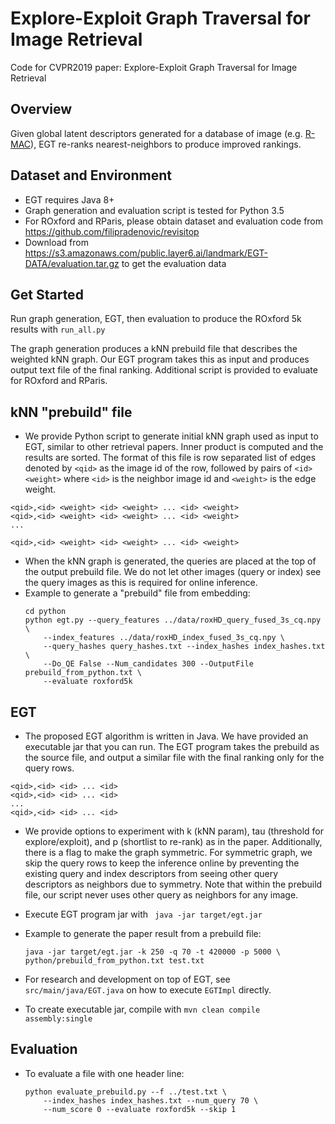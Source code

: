 # Explore-Exploit Graph Traversal for Image Retrieval
Code for CVPR2019 paper: Explore-Exploit Graph Traversal for Image Retrieval

## Overview
Given global latent descriptors generated for a database of image (e.g. [R-MAC](http://www.europe.naverlabs.com/Research/Computer-Vision/Learning-Visual-Representations/Deep-Image-Retrieval)), EGT re-ranks nearest-neighbors to produce improved rankings.
<p>





## Dataset and Environment
* EGT requires Java 8+
* Graph generation and evaluation script is tested for Python 3.5
* For ROxford and RParis, please obtain dataset and evaluation code from https://github.com/filipradenovic/revisitop
* Download from https://s3.amazonaws.com/public.layer6.ai/landmark/EGT-DATA/evaluation.tar.gz to get the evaluation data

## Get Started

Run graph generation, EGT, then evaluation to produce the ROxford 5k results with `run_all.py`
<p>
The graph generation produces a kNN prebuild file that describes the weighted kNN graph.
Our EGT program takes this as input and produces output text file of the final ranking.
Additional script is provided to evaluate for ROxford and RParis.

## kNN "prebuild" file
* We provide Python script to generate initial kNN graph used as input to EGT, similar to other retrieval papers.
Inner product is computed and the results are sorted. The format of this file is row separated list of edges denoted by `<qid>` as the image id of the row, followed by pairs of `<id> <weight>` where `<id>` is the neighbor image id and `<weight>` is the edge weight.
```
<qid>,<id> <weight> <id> <weight> ... <id> <weight>
<qid>,<id> <weight> <id> <weight> ... <id> <weight>
...

<qid>,<id> <weight> <id> <weight> ... <id> <weight>
```
* When the kNN graph is generated, the queries are placed at the top of the output prebuild file. We do not let other images (query or index) see the query images as this is required for online inference.
* Example to generate a "prebuild" file from embedding:
    ```
    cd python
    python egt.py --query_features ../data/roxHD_query_fused_3s_cq.npy \
        --index_features ../data/roxHD_index_fused_3s_cq.npy \
        --query_hashes query_hashes.txt --index_hashes index_hashes.txt \
        --Do_QE False --Num_candidates 300 --OutputFile prebuild_from_python.txt \
        --evaluate roxford5k
    ```
    
## EGT
* The proposed EGT algorithm is written in Java. We have provided an executable jar that you can run. The EGT program takes the prebuild as the source file, and output a similar file with the final ranking only for the query rows.
```
<qid>,<id> <id> ... <id>
<qid>,<id> <id> ... <id>
...
<qid>,<id> <id> ... <id>
```
* We provide options to experiment with k (kNN param), tau (threshold for explore/exploit), and p (shortlist to re-rank) as in the paper. Additionally, there is a flag to make the graph symmetric. For symmetric graph, we skip the query rows to keep the inference online by preventing the existing query and index descriptors from seeing other query descriptors as neighbors due to symmetry. Note that within the prebuild file, our script never uses other query as neighbors for any image.

* Execute EGT program jar with
` java -jar target/egt.jar`

* Example to generate the paper result from a prebuild file:
    ```
    java -jar target/egt.jar -k 250 -q 70 -t 420000 -p 5000 \
    python/prebuild_from_python.txt test.txt
    ```
     
* For research and development on top of EGT, see `src/main/java/EGT.java` on how to execute `EGTImpl` directly.
    
* To create executable jar, compile with
     `mvn clean compile assembly:single`

## Evaluation

* To evaluate a file with one header line:

    ```
    python evaluate_prebuild.py --f ../test.txt \
        --index_hashes index_hashes.txt --num_query 70 \
        --num_score 0 --evaluate roxford5k --skip 1
    ```
